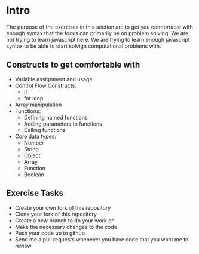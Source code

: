 # Intro

The purpose of the exercises in this section are to get you comfortable with enough syntax that the focus can primarily be on problem solving. We are not trying to learn javascript here. We are trying to learn enough javascript syntax to be able to start solvign computational problems with.

## Constructs to get comfortable with

- Variable assignment and usage
- Control Flow Constructs:
  - if
  - for loop
- Array manipulation
- Functions:
  - Defining named functions
  - Adding parameters to functions
  - Calling functions
- Core data types:
  - Number
  - String
  - Object
  - Array
  - Function
  - Boolean

## Exercise Tasks

- Create your own fork of this repository
- Clone your fork of this repository
- Create a new branch to do your work on
- Make the necessary changes to the code
- Push your code up to github
- Send me a pull requests whenever you have code that you want me to review
